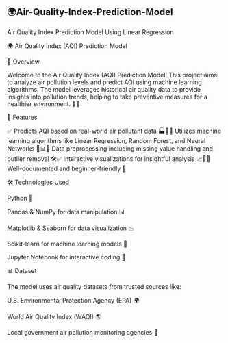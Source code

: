 ## 🌍Air-Quality-Index-Prediction-Model
Air Quality Index Prediction Model Using Linear Regression



🌍 Air Quality Index (AQI) Prediction Model

📌 Overview

Welcome to the Air Quality Index (AQI) Prediction Model! This project aims to analyze air pollution levels and predict AQI using machine learning algorithms. The model leverages historical air quality data to provide insights into pollution trends, helping to take preventive measures for a healthier environment. 🌱💨

🚀 Features

✅ Predicts AQI based on real-world air pollutant data 🏭💨✅ Utilizes machine learning algorithms like Linear Regression, Random Forest, and Neural Networks 🧠📊✅ Data preprocessing including missing value handling and outlier removal 🛠️✅ Interactive visualizations for insightful analysis 📈🎨✅ Well-documented and beginner-friendly 🌟

🛠️ Technologies Used

Python 🐍

Pandas & NumPy for data manipulation 📊

Matplotlib & Seaborn for data visualization 📉

Scikit-learn for machine learning models 🤖

Jupyter Notebook for interactive coding 📒

📊 Dataset

The model uses air quality datasets from trusted sources like:

U.S. Environmental Protection Agency (EPA) 🌍

World Air Quality Index (WAQI) 🌎

Local government air pollution monitoring agencies 📡
